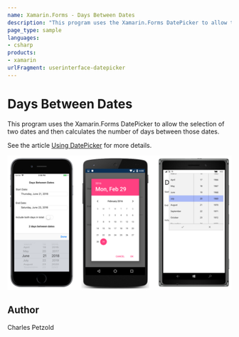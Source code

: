 ```yaml
---
name: Xamarin.Forms - Days Between Dates
description: "This program uses the Xamarin.Forms DatePicker to allow the selection of two dates and then calculates the number of days between those dates #ui"
page_type: sample
languages:
- csharp
products:
- xamarin
urlFragment: userinterface-datepicker
---
```

# Days Between Dates

This program uses the Xamarin.Forms DatePicker to allow the selection of two dates and then calculates the number of days between those dates.

See the article [Using DatePicker](https://docs.microsoft.com/xamarin/xamarin-forms/user-interface/datepicker) for more details.

![Days Between Dates application screenshot](Screenshots/01DaysBetweenDatesSelect-Large.png "Days Between Dates application screenshot")

## Author

Charles Petzold
